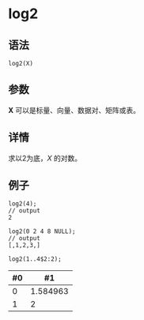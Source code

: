 # log2

## 语法

`log2(X)`

## 参数

**X** 可以是标量、向量、数据对、矩阵或表。

## 详情

求以2为底，*X* 的对数。

## 例子

```
log2(4);
// output
2

log2(0 2 4 8 NULL);
// output
[,1,2,3,]

log2(1..4$2:2);
```

| #0 | #1 |
| --- | --- |
| 0 | 1.584963 |
| 1 | 2 |

